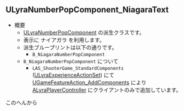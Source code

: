 ## ULyraNumberPopComponent_NiagaraText

* 概要
	* [ULyraNumberPopComponent] の派生クラスです。
	* 表示に ナイアガラ を利用します。
	* 派生ブループリントは以下の通りです。
		* `B_NiagaraNumberPopComponent`
	* `B_NiagaraNumberPopComponent` について
		* `LAS_ShooterGame_StandardComponents` ([ULyraExperienceActionSet]) にて [UGameFeatureAction_AddComponents] により [ALyraPlayerController] にクライアントのみで追加しています。


このへんから

<!--- ページ内のリンク --->

<!--- 自前の画像へのリンク --->

<!--- generated --->
[ULyraNumberPopComponent]: ../../Lyra/Etc/ULyraNumberPopComponent.md#ulyranumberpopcomponent
[ULyraExperienceActionSet]: ../../Lyra/Experience/ULyraExperienceActionSet.md#ulyraexperienceactionset
[ALyraPlayerController]: ../../Lyra/GameplayFramework/ALyraPlayerController.md#alyraplayercontroller
[UGameFeatureAction_AddComponents]: ../../UE/GameFeature/UGameFeatureAction_AddComponents.md#ugamefeatureactionaddcomponents
